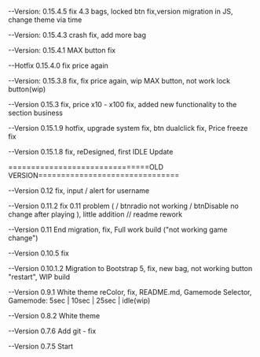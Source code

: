 
--Version: 0.15.4.5 
    fix 4.3 bags, locked btn fix,version migration in JS, change theme via time

--Version: 0.15.4.3
    crash fix, add more bag

--Version: 0.15.4.1
    MAX button fix

--Hotfix 0.15.4.0
    fix price again

--Version: 0.15.3.8
    fix, fix price again, wip MAX button, not work lock button(wip) 

--Version 0.15.3
    fix, price x10 - x100 fix, added new functionality to the section business

--Version 0.15.1.9
    hotfix, upgrade system fix, btn dualclick fix, Price freeze fix

--Version 0.15.1.8
    fix, reDesigned, first IDLE Update
    
===============================OLD VERSION===============================

--Version 0.12
    fix, input / alert for username

--Version 0.11.2
    fix 0.11 problem ( / btnradio not working / btnDisable no change after playing ), little addition
    // readme rework
 
--Version 0.11
    End migration, fix, Full work build ("not working game change")

--Version 0.10.5
    fix

--Version 0.10.1.2
    Migration to Bootstrap 5, fix, new bag, not working button "restart", WIP build 

--Version 0.9.1
    White theme reColor, fix, README.md, Gamemode Selector, Gamemode: 5sec | 10sec | 25sec | idle(wip)

--Version 0.8.2
    White theme

--Version 0.7.6
    Add git - fix

--Version 0.7.5 
    Start
